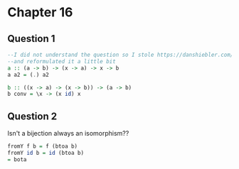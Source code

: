 # Chapter 16
## Question 1
```haskell
--I did not understand the question so I stole https://danshiebler.com/2018-11-10-category-solutions/
--and reformulated it a little bit
a :: (a -> b) -> (x -> a) -> x -> b
a a2 = (.) a2

b :: ((x -> a) -> (x -> b)) -> (a -> b)
b conv = \x -> (x id) x
```
## Question 2
Isn't a bijection always an isomorphism??
```haskell
fromY f b = f (btoa b)
fromY id b = id (btoa b)
= bota
```

